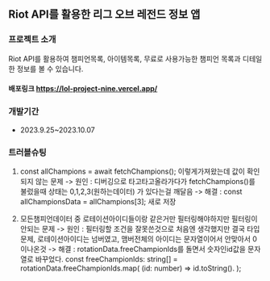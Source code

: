 
## Riot API를 활용한 리그 오브 레전드 정보 앱

### 프로젝트 소개
Riot API를 활용하여 챔피언목록, 아이템목록, 무료로 사용가능한 챔피언 목록과 디테일한 정보를 볼 수 있습니다.

#### 배포링크 https://lol-project-nine.vercel.app/

### 개발기간
* 2023.9.25~2023.10.07

### 트러블슈팅
1. const allChampions = await fetchChampions(); 이렇게가져왔는데 값이 확인되지 않는 문제
-> 원인 : 디버깅으로 타고타고올라가다가 fetchChampions()를 불렀을때 상태는 0,1,2,3(원하는데이터) 가 있다는걸 깨달음
-> 해결 : const allChampionsData = allChampions[3]; 새로 저장

2. 모든챔피언데이터 중 로테이션아이디들이랑 같은거만 필터링해야하지만 필터링이 안되는 문제
-> 원인 : 필터링할 조건을 잘못쓴것으로 처음엔 생각했지만 결국 타입문제, 로테이션아이디는 넘버였고, 맴버전체의 아이디는 문자열이어서 안맞아서 0이나온것
-> 해결 : rotationData.freeChampionIds를 돌면서 숫자인id값을 문자열로 바꾸었다.
const freeChampionIds: string[] = rotationData.freeChampionIds.map(
      (id: number) => id.toString(). 
    );
